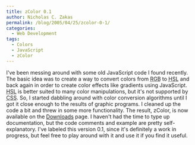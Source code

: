 ```yaml
---
title: zColor 0.1
author: Nicholas C. Zakas
permalink: /blog/2005/04/25/zcolor-0-1/
categories:
  - Web Development
tags:
  - Colors
  - JavaScript
  - zColor
---
```

I've been messing around with some old JavaScript code I found recently. The basic idea was to create a way to convert colors from <acronym title="Red-Green-Blue">RGB</acronym> to <acronym title="Hue-Saturation-Luminance">HSL</acronym> and back again in order to create color effects like gradients using JavaScript. <acronym title="Hue-Saturation-Luminance">HSL</acronym> is better suited to many color manipulations, but it's not supported by <acronym title="Cascading Style Sheets">CSS</acronym>. So, I started dabbling around with color conversion algorithms until I got it close enough to the results of graphic programs. I cleaned up the code a bit and threw in some more functionality. The result, zColor, is now available on the <a title="Downloads" rel="internal" href="/downloads/">Downloads</a> page. I haven't had the time to type up documentation, but the code comments and example are pretty self-explanatory. I've labeled this version 0.1, since it's definitely a work in progress, but feel free to play around with it and use it if you find it useful.
